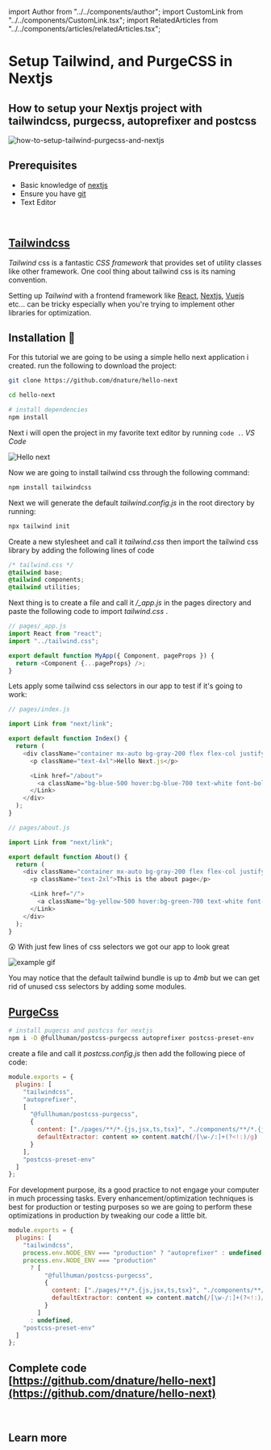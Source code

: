 import Author from "../../components/author";
import CustomLink from "../../components/CustomLink.tsx";
import RelatedArticles from "../../components/articles/relatedArticles.tsx";

# Setup Tailwind, and PurgeCSS in Nextjs

<Author/>

## How to setup your Nextjs project with tailwindcss, purgecss, autoprefixer and postcss

![how-to-setup-tailwind-purgecss-and-nextjs](/images/blog/how-to-setup-tailwind-purgecss-and-nextjs/how-to-setup-tailwind-purgecss-and-nextjs.jpg)

## Prerequisites

- Basic knowledge of [nextjs](https://nextjs.org)
- Ensure you have [git](https://git-scm.com)
- Text Editor

<br/>

## [Tailwindcss](https://tailwindcss.com/)

_Tailwind_ css is a fantastic _CSS framework_ that provides set of utility classes like other framework.
One cool thing about tailwind css is its naming convention.

Setting up _Tailwind_ with a frontend framework like [React](https://reactjs.org), [Nextjs](https://nextjs.org), [Vuejs](https://vuejs.org) etc... can be tricky especially when you're trying to implement other libraries for optimization.

## Installation 👣

For this tutorial we are going to be using a simple hello next application i created. run the following to download the project:

```bash
git clone https://github.com/dnature/hello-next

cd hello-next

# install dependencies
npm install
```

Next i will open the project in my favorite text editor by running `code .`. _VS Code_

![Hello next](/images/blog/how-to-setup-tailwind-purgecss-and-nextjs/hello-next.png)

Now we are going to install tailwind css through the following command:

```bash
npm install tailwindcss
```

Next we will generate the default _tailwind.config.js_ in the root directory by running:

```bash
npx tailwind init
```

Create a new stylesheet and call it _tailwind.css_ then import the tailwind css library by adding the following lines of code

```css
/* tailwind.css */
@tailwind base;
@tailwind components;
@tailwind utilities;
```

Next thing is to create a file and call it _/\_app.js_ in the pages directory and paste the following code to import _tailwind.css_ .

```js
// pages/_app.js
import React from "react";
import "../tailwind.css";

export default function MyApp({ Component, pageProps }) {
  return <Component {...pageProps} />;
}
```

Lets apply some tailwind css selectors in our app to test if it's going to work:

```js
// pages/index.js

import Link from "next/link";

export default function Index() {
  return (
    <div className="container mx-auto bg-gray-200 flex flex-col justify-center items-center h-screen">
      <p className="text-4xl">Hello Next.js</p>

      <Link href="/about">
        <a className="bg-blue-500 hover:bg-blue-700 text-white font-bold py-2 px-4 rounded-full">About</a>
      </Link>
    </div>
  );
}
```

```js
// pages/about.js

import Link from "next/link";

export default function About() {
  return (
    <div className="container mx-auto bg-gray-200 flex flex-col justify-center items-center h-screen">
      <p className="text-2xl">This is the about page</p>

      <Link href="/">
        <a className="bg-yellow-500 hover:bg-green-700 text-white font-bold py-2 px-4 rounded-full">Home</a>
      </Link>
    </div>
  );
}
```

<span className="text-4xl">😲</span> With just few lines of css selectors we got our app to look great

![example gif](/images/blog/how-to-setup-tailwind-purgecss-and-nextjs/tailwind-next.gif)

You may notice that the default tailwind bundle is up to _4mb_ but we can get rid of unused css selectors by adding some modules.

## [PurgeCss](/blog/remove-all-unused-css)

```bash
# install pugecss and postcss for nextjs
npm i -D @fullhuman/postcss-purgecss autoprefixer postcss-preset-env
```

create a file and call it _postcss.config.js_ then add the following piece of code:

```js
module.exports = {
  plugins: [
    "tailwindcss",
    "autoprefixer",
    [
      "@fullhuman/postcss-purgecss",
      {
        content: ["./pages/**/*.{js,jsx,ts,tsx}", "./components/**/*.{js,jsx,ts,tsx}", "./tailwind.css"],
        defaultExtractor: content => content.match(/[\w-/:]+(?<!:)/g) || []
      }
    ],
    "postcss-preset-env"
  ]
};
```

For development purpose, its a good practice to not engage your computer in much processing tasks. Every enhancement/optimization techniques is best for production or testing purposes so we are going to perform these optimizations in production by tweaking our code a little bit.

```js
module.exports = {
  plugins: [
    "tailwindcss",
    process.env.NODE_ENV === "production" ? "autoprefixer" : undefined,
    process.env.NODE_ENV === "production"
      ? [
          "@fullhuman/postcss-purgecss",
          {
            content: ["./pages/**/*.{js,jsx,ts,tsx}", "./components/**/*.{js,jsx,ts,tsx}", "./tailwind.css"],
            defaultExtractor: content => content.match(/[\w-/:]+(?<!:)/g) || []
          }
        ]
      : undefined,
    "postcss-preset-env"
  ]
};
```

## Complete code [https://github.com/dnature/hello-next](https://github.com/dnature/hello-next)

<br/>

## Learn more

<div className="flex">
<RelatedArticles name="remove-all-unused-css"/> 
<RelatedArticles name="react-progressive-web-app-(pwa)"/>
</div>
